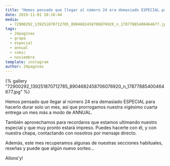 ```yaml
---
title: "Hemos pensado que llegar al número 24 era demasiado ESPECIAL para hacerlo durar solo un mes, así que prorrogamos nuestra vigésimo cuarta entrega un mes más a modo de ANNUAL"
date: 2019-11-01 10:18:44
media: 
  - 72900292_139251870712785_8904682458706076920_n_17877885400464677.jpg
tags: 
  - 24paginas
  - grapa
  - especial
  - annual
  - comic
  - noviembre
template: instagram
author: 24paginas
---
```


{% gallery "72900292_139251870712785_8904682458706076920_n_17877885400464677.jpg" %}

Hemos pensado que llegar al número 24 era demasiado ESPECIAL para hacerlo durar solo un mes, así que prorrogamos nuestra vigésimo cuarta entrega un mes más a modo de ANNUAL.

También aprovechamos para recordaros que estamos ultimando nuestro especial y que muy pronto estará impreso. Puedes hacerte con él, y con nuestra chapa, contactando con nosotros por mensaje directo.

Además, este mes recuperamos algunas de nuestras secciones habituales, reseñas y puede que algún nuevo sorteo...

Allons’y!
